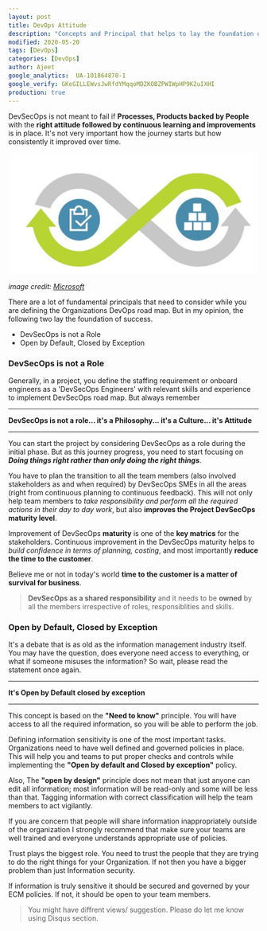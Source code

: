 ```yaml
---
layout: post
title: DevOps Attitude
description: "Concepts and Principal that helps to lay the foundation of success"
modified: 2020-05-20
tags: [DevOps]
categories: [DevOps]
author: Ajeet
google_analytics:  UA-101864870-1
google_verify: GKeGILLEWvsJwRfdYMqqoMDZKOBZPWIWpHP9K2uIXHI
production: true
---
```


DevSecOps is not meant to fail if **Processes, Products backed by People** with the **right attitude followed by continuous learning and improvements** is in place. It's not very important how the journey starts but how consistently it improved over time.

![](/images/posts/azdo/attitude.JPG)

*image credit: [Microsoft](https://docs.microsoft.com/en-us/azure/devops/learn/what-is-devops-culture)*

There are a lot of fundamental principals that need to consider while you are defining the Organizations DevOps road map. But in my opinion, the following two lay the foundation of success.

* DevSecOps is not a Role
* Open by Default, Closed by Exception  
  
<!--more-->



### DevSecOps is not a Role 

Generally, in a project, you define the staffing requirement or onboard engineers as a 'DevSecOps Engineers' with relevant skills and experience to implement DevSecOps road map. But always remember
***
**DevSecOps is not a role... it's a Philosophy... it's a Culture... it's Attitude**
***
You can start the project by considering DevSecOps as a role during the initial phase.  But as this journey progress, you need to start focusing on ***Doing things right rather than only doing the right things***.

You have to plan the transition to all the team members (also involved stakeholders as and when required) by DevSecOps SMEs in all the areas (right from continuous planning to continuous feedback). This will not only help team members to *take responsibility and perform all the required actions in their day to day work*, but also **improves the Project DevSecOps maturity level**.

Improvement of DevSecOps **maturity** is one of the **key matrics** for the stakeholders. Continuous improvement in the DevSecOps maturity helps to *build confidence in terms of planning, costing*, and most importantly **reduce the time to the customer**. 

Believe me or not in today's world **time to the customer is a matter of survival for business**.

> **DevSecOps as a shared responsibility** and it needs to be **owned** by all the members irrespective of roles, responsiblities and skills.

### Open by Default, Closed by Exception

It's a debate that is as old as the information management industry itself. You may have the question, does everyone need access to everything, or what if someone misuses the information?
So wait, please read the statement once again. 

---
**It's Open by Default closed by exception**

---

This concept is based on the **"Need to know"** principle. You will have access to all the required information, so you will be able to perform the job.

Defining information sensitivity is one of the most important tasks. Organizations need to have well defined and governed policies in place. This will help you and teams to put proper checks and controls while implementing the **"Open by default and Closed by exception"** policy.

Also, The **"open by design"** principle does not mean that just anyone can edit all information; most information will be read-only and some will be less than that. Tagging information with correct classification will help the team members to act vigilantly.

If you are concern that people will share information inappropriately outside of the organization I strongly recommend that make sure your teams are well trained and everyone understands appropriate use of policies. 

Trust plays the biggest role. You need to trust the people that they are trying to do the right things for your Organization. If not then you have a bigger problem than just Information security.

If information is truly sensitive it should be secured and governed by your ECM policies. If not, it should be open to your team members.

> You might have diffrent views/ suggestion. Please do let me know using Disqus section.